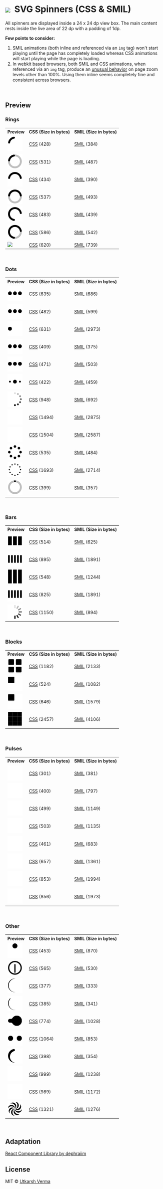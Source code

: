 # <img src="https://raw.githubusercontent.com/n3r4zzurr0/svg-spinners/main/preview/icon-48.gif" valign="middle">&nbsp;&nbsp;SVG Spinners (CSS & SMIL)

All spinners are displayed inside a 24 x 24 dp view box. The main content rests inside the live area of 22 dp with a padding of 1dp.

**Few points to consider:**

1. SMIL animations (both inline and referenced via an `img` tag) won't start playing until the page has completely loaded whereas CSS animations will start playing while the page is loading.
2. In webkit based browsers, both SMIL and CSS animations, when referenced via an `img` tag, produce an [unusual behavior](https://github.com/n3r4zzurr0/svg-spinners/issues/2) on page zoom levels other than 100%. Using them inline seems completely fine and consistent across browsers.

<br />

## Preview

<h3>Rings</h3><table><tr><th>Preview</th><th>CSS (Size in bytes)</th><th>SMIL (Size in bytes)</th></tr><tr><td><picture><source media="(prefers-color-scheme: dark)" srcset="https://raw.githubusercontent.com/n3r4zzurr0/svg-spinners/main/preview/90-ring-white-36.svg"><img src="https://raw.githubusercontent.com/n3r4zzurr0/svg-spinners/main/preview/90-ring-black-36.svg"></picture></td><td><a href="https://github.com/n3r4zzurr0/svg-spinners/blob/main/svg-css/90-ring.svg">CSS</a> (428)</td><td><a href="https://github.com/n3r4zzurr0/svg-spinners/blob/main/svg-smil/90-ring.svg">SMIL</a> (384)</td></tr><tr><td><picture><source media="(prefers-color-scheme: dark)" srcset="https://raw.githubusercontent.com/n3r4zzurr0/svg-spinners/main/preview/90-ring-with-bg-white-36.svg"><img src="https://raw.githubusercontent.com/n3r4zzurr0/svg-spinners/main/preview/90-ring-with-bg-black-36.svg"></picture></td><td><a href="https://github.com/n3r4zzurr0/svg-spinners/blob/main/svg-css/90-ring-with-bg.svg">CSS</a> (531)</td><td><a href="https://github.com/n3r4zzurr0/svg-spinners/blob/main/svg-smil/90-ring-with-bg.svg">SMIL</a> (487)</td></tr><tr><td><picture><source media="(prefers-color-scheme: dark)" srcset="https://raw.githubusercontent.com/n3r4zzurr0/svg-spinners/main/preview/180-ring-white-36.svg"><img src="https://raw.githubusercontent.com/n3r4zzurr0/svg-spinners/main/preview/180-ring-black-36.svg"></picture></td><td><a href="https://github.com/n3r4zzurr0/svg-spinners/blob/main/svg-css/180-ring.svg">CSS</a> (434)</td><td><a href="https://github.com/n3r4zzurr0/svg-spinners/blob/main/svg-smil/180-ring.svg">SMIL</a> (390)</td></tr><tr><td><picture><source media="(prefers-color-scheme: dark)" srcset="https://raw.githubusercontent.com/n3r4zzurr0/svg-spinners/main/preview/180-ring-with-bg-white-36.svg"><img src="https://raw.githubusercontent.com/n3r4zzurr0/svg-spinners/main/preview/180-ring-with-bg-black-36.svg"></picture></td><td><a href="https://github.com/n3r4zzurr0/svg-spinners/blob/main/svg-css/180-ring-with-bg.svg">CSS</a> (537)</td><td><a href="https://github.com/n3r4zzurr0/svg-spinners/blob/main/svg-smil/180-ring-with-bg.svg">SMIL</a> (493)</td></tr><tr><td><picture><source media="(prefers-color-scheme: dark)" srcset="https://raw.githubusercontent.com/n3r4zzurr0/svg-spinners/main/preview/270-ring-white-36.svg"><img src="https://raw.githubusercontent.com/n3r4zzurr0/svg-spinners/main/preview/270-ring-black-36.svg"></picture></td><td><a href="https://github.com/n3r4zzurr0/svg-spinners/blob/main/svg-css/270-ring.svg">CSS</a> (483)</td><td><a href="https://github.com/n3r4zzurr0/svg-spinners/blob/main/svg-smil/270-ring.svg">SMIL</a> (439)</td></tr><tr><td><picture><source media="(prefers-color-scheme: dark)" srcset="https://raw.githubusercontent.com/n3r4zzurr0/svg-spinners/main/preview/270-ring-with-bg-white-36.svg"><img src="https://raw.githubusercontent.com/n3r4zzurr0/svg-spinners/main/preview/270-ring-with-bg-black-36.svg"></picture></td><td><a href="https://github.com/n3r4zzurr0/svg-spinners/blob/main/svg-css/270-ring-with-bg.svg">CSS</a> (586)</td><td><a href="https://github.com/n3r4zzurr0/svg-spinners/blob/main/svg-smil/270-ring-with-bg.svg">SMIL</a> (542)</td></tr><tr><td><picture><source media="(prefers-color-scheme: dark)" srcset="https://raw.githubusercontent.com/n3r4zzurr0/svg-spinners/main/preview/ring-resize-white-36.svg"><img src="https://raw.githubusercontent.com/n3r4zzurr0/svg-spinners/main/preview/ring-resize-black-36.svg"></picture></td><td><a href="https://github.com/n3r4zzurr0/svg-spinners/blob/main/svg-css/ring-resize.svg">CSS</a> (620)</td><td><a href="https://github.com/n3r4zzurr0/svg-spinners/blob/main/svg-smil/ring-resize.svg">SMIL</a> (739)</td></tr></table><br /><h3>Dots</h3><table><tr><th>Preview</th><th>CSS (Size in bytes)</th><th>SMIL (Size in bytes)</th></tr><tr><td><picture><source media="(prefers-color-scheme: dark)" srcset="https://raw.githubusercontent.com/n3r4zzurr0/svg-spinners/main/preview/3-dots-bounce-white-36.svg"><img src="https://raw.githubusercontent.com/n3r4zzurr0/svg-spinners/main/preview/3-dots-bounce-black-36.svg"></picture></td><td><a href="https://github.com/n3r4zzurr0/svg-spinners/blob/main/svg-css/3-dots-bounce.svg">CSS</a> (635)</td><td><a href="https://github.com/n3r4zzurr0/svg-spinners/blob/main/svg-smil/3-dots-bounce.svg">SMIL</a> (686)</td></tr><tr><td><picture><source media="(prefers-color-scheme: dark)" srcset="https://raw.githubusercontent.com/n3r4zzurr0/svg-spinners/main/preview/3-dots-fade-white-36.svg"><img src="https://raw.githubusercontent.com/n3r4zzurr0/svg-spinners/main/preview/3-dots-fade-black-36.svg"></picture></td><td><a href="https://github.com/n3r4zzurr0/svg-spinners/blob/main/svg-css/3-dots-fade.svg">CSS</a> (482)</td><td><a href="https://github.com/n3r4zzurr0/svg-spinners/blob/main/svg-smil/3-dots-fade.svg">SMIL</a> (599)</td></tr><tr><td><picture><source media="(prefers-color-scheme: dark)" srcset="https://raw.githubusercontent.com/n3r4zzurr0/svg-spinners/main/preview/3-dots-move-white-36.svg"><img src="https://raw.githubusercontent.com/n3r4zzurr0/svg-spinners/main/preview/3-dots-move-black-36.svg"></picture></td><td><a href="https://github.com/n3r4zzurr0/svg-spinners/blob/main/svg-css/3-dots-move.svg">CSS</a> (631)</td><td><a href="https://github.com/n3r4zzurr0/svg-spinners/blob/main/svg-smil/3-dots-move.svg">SMIL</a> (2973)</td></tr><tr><td><picture><source media="(prefers-color-scheme: dark)" srcset="https://raw.githubusercontent.com/n3r4zzurr0/svg-spinners/main/preview/3-dots-rotate-white-36.svg"><img src="https://raw.githubusercontent.com/n3r4zzurr0/svg-spinners/main/preview/3-dots-rotate-black-36.svg"></picture></td><td><a href="https://github.com/n3r4zzurr0/svg-spinners/blob/main/svg-css/3-dots-rotate.svg">CSS</a> (409)</td><td><a href="https://github.com/n3r4zzurr0/svg-spinners/blob/main/svg-smil/3-dots-rotate.svg">SMIL</a> (375)</td></tr><tr><td><picture><source media="(prefers-color-scheme: dark)" srcset="https://raw.githubusercontent.com/n3r4zzurr0/svg-spinners/main/preview/3-dots-scale-white-36.svg"><img src="https://raw.githubusercontent.com/n3r4zzurr0/svg-spinners/main/preview/3-dots-scale-black-36.svg"></picture></td><td><a href="https://github.com/n3r4zzurr0/svg-spinners/blob/main/svg-css/3-dots-scale.svg">CSS</a> (471)</td><td><a href="https://github.com/n3r4zzurr0/svg-spinners/blob/main/svg-smil/3-dots-scale.svg">SMIL</a> (503)</td></tr><tr><td><picture><source media="(prefers-color-scheme: dark)" srcset="https://raw.githubusercontent.com/n3r4zzurr0/svg-spinners/main/preview/3-dots-scale-middle-white-36.svg"><img src="https://raw.githubusercontent.com/n3r4zzurr0/svg-spinners/main/preview/3-dots-scale-middle-black-36.svg"></picture></td><td><a href="https://github.com/n3r4zzurr0/svg-spinners/blob/main/svg-css/3-dots-scale-middle.svg">CSS</a> (422)</td><td><a href="https://github.com/n3r4zzurr0/svg-spinners/blob/main/svg-smil/3-dots-scale-middle.svg">SMIL</a> (459)</td></tr><tr><td><picture><source media="(prefers-color-scheme: dark)" srcset="https://raw.githubusercontent.com/n3r4zzurr0/svg-spinners/main/preview/6-dots-rotate-white-36.svg"><img src="https://raw.githubusercontent.com/n3r4zzurr0/svg-spinners/main/preview/6-dots-rotate-black-36.svg"></picture></td><td><a href="https://github.com/n3r4zzurr0/svg-spinners/blob/main/svg-css/6-dots-rotate.svg">CSS</a> (948)</td><td><a href="https://github.com/n3r4zzurr0/svg-spinners/blob/main/svg-smil/6-dots-rotate.svg">SMIL</a> (692)</td></tr><tr><td><picture><source media="(prefers-color-scheme: dark)" srcset="https://raw.githubusercontent.com/n3r4zzurr0/svg-spinners/main/preview/6-dots-scale-white-36.svg"><img src="https://raw.githubusercontent.com/n3r4zzurr0/svg-spinners/main/preview/6-dots-scale-black-36.svg"></picture></td><td><a href="https://github.com/n3r4zzurr0/svg-spinners/blob/main/svg-css/6-dots-scale.svg">CSS</a> (1494)</td><td><a href="https://github.com/n3r4zzurr0/svg-spinners/blob/main/svg-smil/6-dots-scale.svg">SMIL</a> (2875)</td></tr><tr><td><picture><source media="(prefers-color-scheme: dark)" srcset="https://raw.githubusercontent.com/n3r4zzurr0/svg-spinners/main/preview/6-dots-scale-middle-white-36.svg"><img src="https://raw.githubusercontent.com/n3r4zzurr0/svg-spinners/main/preview/6-dots-scale-middle-black-36.svg"></picture></td><td><a href="https://github.com/n3r4zzurr0/svg-spinners/blob/main/svg-css/6-dots-scale-middle.svg">CSS</a> (1504)</td><td><a href="https://github.com/n3r4zzurr0/svg-spinners/blob/main/svg-smil/6-dots-scale-middle.svg">SMIL</a> (2587)</td></tr><tr><td><picture><source media="(prefers-color-scheme: dark)" srcset="https://raw.githubusercontent.com/n3r4zzurr0/svg-spinners/main/preview/8-dots-rotate-white-36.svg"><img src="https://raw.githubusercontent.com/n3r4zzurr0/svg-spinners/main/preview/8-dots-rotate-black-36.svg"></picture></td><td><a href="https://github.com/n3r4zzurr0/svg-spinners/blob/main/svg-css/8-dots-rotate.svg">CSS</a> (535)</td><td><a href="https://github.com/n3r4zzurr0/svg-spinners/blob/main/svg-smil/8-dots-rotate.svg">SMIL</a> (484)</td></tr><tr><td><picture><source media="(prefers-color-scheme: dark)" srcset="https://raw.githubusercontent.com/n3r4zzurr0/svg-spinners/main/preview/12-dots-scale-rotate-white-36.svg"><img src="https://raw.githubusercontent.com/n3r4zzurr0/svg-spinners/main/preview/12-dots-scale-rotate-black-36.svg"></picture></td><td><a href="https://github.com/n3r4zzurr0/svg-spinners/blob/main/svg-css/12-dots-scale-rotate.svg">CSS</a> (1693)</td><td><a href="https://github.com/n3r4zzurr0/svg-spinners/blob/main/svg-smil/12-dots-scale-rotate.svg">SMIL</a> (2714)</td></tr><tr><td><picture><source media="(prefers-color-scheme: dark)" srcset="https://raw.githubusercontent.com/n3r4zzurr0/svg-spinners/main/preview/dot-revolve-white-36.svg"><img src="https://raw.githubusercontent.com/n3r4zzurr0/svg-spinners/main/preview/dot-revolve-black-36.svg"></picture></td><td><a href="https://github.com/n3r4zzurr0/svg-spinners/blob/main/svg-css/dot-revolve.svg">CSS</a> (399)</td><td><a href="https://github.com/n3r4zzurr0/svg-spinners/blob/main/svg-smil/dot-revolve.svg">SMIL</a> (357)</td></tr></table><br /><h3>Bars</h3><table><tr><th>Preview</th><th>CSS (Size in bytes)</th><th>SMIL (Size in bytes)</th></tr><tr><td><picture><source media="(prefers-color-scheme: dark)" srcset="https://raw.githubusercontent.com/n3r4zzurr0/svg-spinners/main/preview/bars-fade-white-36.svg"><img src="https://raw.githubusercontent.com/n3r4zzurr0/svg-spinners/main/preview/bars-fade-black-36.svg"></picture></td><td><a href="https://github.com/n3r4zzurr0/svg-spinners/blob/main/svg-css/bars-fade.svg">CSS</a> (514)</td><td><a href="https://github.com/n3r4zzurr0/svg-spinners/blob/main/svg-smil/bars-fade.svg">SMIL</a> (625)</td></tr><tr><td><picture><source media="(prefers-color-scheme: dark)" srcset="https://raw.githubusercontent.com/n3r4zzurr0/svg-spinners/main/preview/bars-scale-white-36.svg"><img src="https://raw.githubusercontent.com/n3r4zzurr0/svg-spinners/main/preview/bars-scale-black-36.svg"></picture></td><td><a href="https://github.com/n3r4zzurr0/svg-spinners/blob/main/svg-css/bars-scale.svg">CSS</a> (895)</td><td><a href="https://github.com/n3r4zzurr0/svg-spinners/blob/main/svg-smil/bars-scale.svg">SMIL</a> (1891)</td></tr><tr><td><picture><source media="(prefers-color-scheme: dark)" srcset="https://raw.githubusercontent.com/n3r4zzurr0/svg-spinners/main/preview/bars-scale-fade-white-36.svg"><img src="https://raw.githubusercontent.com/n3r4zzurr0/svg-spinners/main/preview/bars-scale-fade-black-36.svg"></picture></td><td><a href="https://github.com/n3r4zzurr0/svg-spinners/blob/main/svg-css/bars-scale-fade.svg">CSS</a> (548)</td><td><a href="https://github.com/n3r4zzurr0/svg-spinners/blob/main/svg-smil/bars-scale-fade.svg">SMIL</a> (1244)</td></tr><tr><td><picture><source media="(prefers-color-scheme: dark)" srcset="https://raw.githubusercontent.com/n3r4zzurr0/svg-spinners/main/preview/bars-scale-middle-white-36.svg"><img src="https://raw.githubusercontent.com/n3r4zzurr0/svg-spinners/main/preview/bars-scale-middle-black-36.svg"></picture></td><td><a href="https://github.com/n3r4zzurr0/svg-spinners/blob/main/svg-css/bars-scale-middle.svg">CSS</a> (825)</td><td><a href="https://github.com/n3r4zzurr0/svg-spinners/blob/main/svg-smil/bars-scale-middle.svg">SMIL</a> (1891)</td></tr><tr><td><picture><source media="(prefers-color-scheme: dark)" srcset="https://raw.githubusercontent.com/n3r4zzurr0/svg-spinners/main/preview/bars-rotate-fade-white-36.svg"><img src="https://raw.githubusercontent.com/n3r4zzurr0/svg-spinners/main/preview/bars-rotate-fade-black-36.svg"></picture></td><td><a href="https://github.com/n3r4zzurr0/svg-spinners/blob/main/svg-css/bars-rotate-fade.svg">CSS</a> (1150)</td><td><a href="https://github.com/n3r4zzurr0/svg-spinners/blob/main/svg-smil/bars-rotate-fade.svg">SMIL</a> (894)</td></tr></table><br /><h3>Blocks</h3><table><tr><th>Preview</th><th>CSS (Size in bytes)</th><th>SMIL (Size in bytes)</th></tr><tr><td><picture><source media="(prefers-color-scheme: dark)" srcset="https://raw.githubusercontent.com/n3r4zzurr0/svg-spinners/main/preview/blocks-scale-white-36.svg"><img src="https://raw.githubusercontent.com/n3r4zzurr0/svg-spinners/main/preview/blocks-scale-black-36.svg"></picture></td><td><a href="https://github.com/n3r4zzurr0/svg-spinners/blob/main/svg-css/blocks-scale.svg">CSS</a> (1182)</td><td><a href="https://github.com/n3r4zzurr0/svg-spinners/blob/main/svg-smil/blocks-scale.svg">SMIL</a> (2133)</td></tr><tr><td><picture><source media="(prefers-color-scheme: dark)" srcset="https://raw.githubusercontent.com/n3r4zzurr0/svg-spinners/main/preview/blocks-shuffle-2-white-36.svg"><img src="https://raw.githubusercontent.com/n3r4zzurr0/svg-spinners/main/preview/blocks-shuffle-2-black-36.svg"></picture></td><td><a href="https://github.com/n3r4zzurr0/svg-spinners/blob/main/svg-css/blocks-shuffle-2.svg">CSS</a> (524)</td><td><a href="https://github.com/n3r4zzurr0/svg-spinners/blob/main/svg-smil/blocks-shuffle-2.svg">SMIL</a> (1082)</td></tr><tr><td><picture><source media="(prefers-color-scheme: dark)" srcset="https://raw.githubusercontent.com/n3r4zzurr0/svg-spinners/main/preview/blocks-shuffle-3-white-36.svg"><img src="https://raw.githubusercontent.com/n3r4zzurr0/svg-spinners/main/preview/blocks-shuffle-3-black-36.svg"></picture></td><td><a href="https://github.com/n3r4zzurr0/svg-spinners/blob/main/svg-css/blocks-shuffle-3.svg">CSS</a> (646)</td><td><a href="https://github.com/n3r4zzurr0/svg-spinners/blob/main/svg-smil/blocks-shuffle-3.svg">SMIL</a> (1579)</td></tr><tr><td><picture><source media="(prefers-color-scheme: dark)" srcset="https://raw.githubusercontent.com/n3r4zzurr0/svg-spinners/main/preview/blocks-wave-white-36.svg"><img src="https://raw.githubusercontent.com/n3r4zzurr0/svg-spinners/main/preview/blocks-wave-black-36.svg"></picture></td><td><a href="https://github.com/n3r4zzurr0/svg-spinners/blob/main/svg-css/blocks-wave.svg">CSS</a> (2457)</td><td><a href="https://github.com/n3r4zzurr0/svg-spinners/blob/main/svg-smil/blocks-wave.svg">SMIL</a> (4106)</td></tr></table><br /><h3>Pulses</h3><table><tr><th>Preview</th><th>CSS (Size in bytes)</th><th>SMIL (Size in bytes)</th></tr><tr><td><picture><source media="(prefers-color-scheme: dark)" srcset="https://raw.githubusercontent.com/n3r4zzurr0/svg-spinners/main/preview/pulse-white-36.svg"><img src="https://raw.githubusercontent.com/n3r4zzurr0/svg-spinners/main/preview/pulse-black-36.svg"></picture></td><td><a href="https://github.com/n3r4zzurr0/svg-spinners/blob/main/svg-css/pulse.svg">CSS</a> (301)</td><td><a href="https://github.com/n3r4zzurr0/svg-spinners/blob/main/svg-smil/pulse.svg">SMIL</a> (381)</td></tr><tr><td><picture><source media="(prefers-color-scheme: dark)" srcset="https://raw.githubusercontent.com/n3r4zzurr0/svg-spinners/main/preview/pulse-2-white-36.svg"><img src="https://raw.githubusercontent.com/n3r4zzurr0/svg-spinners/main/preview/pulse-2-black-36.svg"></picture></td><td><a href="https://github.com/n3r4zzurr0/svg-spinners/blob/main/svg-css/pulse-2.svg">CSS</a> (400)</td><td><a href="https://github.com/n3r4zzurr0/svg-spinners/blob/main/svg-smil/pulse-2.svg">SMIL</a> (797)</td></tr><tr><td><picture><source media="(prefers-color-scheme: dark)" srcset="https://raw.githubusercontent.com/n3r4zzurr0/svg-spinners/main/preview/pulse-3-white-36.svg"><img src="https://raw.githubusercontent.com/n3r4zzurr0/svg-spinners/main/preview/pulse-3-black-36.svg"></picture></td><td><a href="https://github.com/n3r4zzurr0/svg-spinners/blob/main/svg-css/pulse-3.svg">CSS</a> (499)</td><td><a href="https://github.com/n3r4zzurr0/svg-spinners/blob/main/svg-smil/pulse-3.svg">SMIL</a> (1149)</td></tr><tr><td><picture><source media="(prefers-color-scheme: dark)" srcset="https://raw.githubusercontent.com/n3r4zzurr0/svg-spinners/main/preview/pulse-multiple-white-36.svg"><img src="https://raw.githubusercontent.com/n3r4zzurr0/svg-spinners/main/preview/pulse-multiple-black-36.svg"></picture></td><td><a href="https://github.com/n3r4zzurr0/svg-spinners/blob/main/svg-css/pulse-multiple.svg">CSS</a> (503)</td><td><a href="https://github.com/n3r4zzurr0/svg-spinners/blob/main/svg-smil/pulse-multiple.svg">SMIL</a> (1135)</td></tr><tr><td><picture><source media="(prefers-color-scheme: dark)" srcset="https://raw.githubusercontent.com/n3r4zzurr0/svg-spinners/main/preview/pulse-ring-white-36.svg"><img src="https://raw.githubusercontent.com/n3r4zzurr0/svg-spinners/main/preview/pulse-ring-black-36.svg"></picture></td><td><a href="https://github.com/n3r4zzurr0/svg-spinners/blob/main/svg-css/pulse-ring.svg">CSS</a> (461)</td><td><a href="https://github.com/n3r4zzurr0/svg-spinners/blob/main/svg-smil/pulse-ring.svg">SMIL</a> (683)</td></tr><tr><td><picture><source media="(prefers-color-scheme: dark)" srcset="https://raw.githubusercontent.com/n3r4zzurr0/svg-spinners/main/preview/pulse-rings-2-white-36.svg"><img src="https://raw.githubusercontent.com/n3r4zzurr0/svg-spinners/main/preview/pulse-rings-2-black-36.svg"></picture></td><td><a href="https://github.com/n3r4zzurr0/svg-spinners/blob/main/svg-css/pulse-rings-2.svg">CSS</a> (657)</td><td><a href="https://github.com/n3r4zzurr0/svg-spinners/blob/main/svg-smil/pulse-rings-2.svg">SMIL</a> (1361)</td></tr><tr><td><picture><source media="(prefers-color-scheme: dark)" srcset="https://raw.githubusercontent.com/n3r4zzurr0/svg-spinners/main/preview/pulse-rings-3-white-36.svg"><img src="https://raw.githubusercontent.com/n3r4zzurr0/svg-spinners/main/preview/pulse-rings-3-black-36.svg"></picture></td><td><a href="https://github.com/n3r4zzurr0/svg-spinners/blob/main/svg-css/pulse-rings-3.svg">CSS</a> (853)</td><td><a href="https://github.com/n3r4zzurr0/svg-spinners/blob/main/svg-smil/pulse-rings-3.svg">SMIL</a> (1994)</td></tr><tr><td><picture><source media="(prefers-color-scheme: dark)" srcset="https://raw.githubusercontent.com/n3r4zzurr0/svg-spinners/main/preview/pulse-rings-multiple-white-36.svg"><img src="https://raw.githubusercontent.com/n3r4zzurr0/svg-spinners/main/preview/pulse-rings-multiple-black-36.svg"></picture></td><td><a href="https://github.com/n3r4zzurr0/svg-spinners/blob/main/svg-css/pulse-rings-multiple.svg">CSS</a> (856)</td><td><a href="https://github.com/n3r4zzurr0/svg-spinners/blob/main/svg-smil/pulse-rings-multiple.svg">SMIL</a> (1973)</td></tr></table><br /><h3>Other</h3><table><tr><th>Preview</th><th>CSS (Size in bytes)</th><th>SMIL (Size in bytes)</th></tr><tr><td><picture><source media="(prefers-color-scheme: dark)" srcset="https://raw.githubusercontent.com/n3r4zzurr0/svg-spinners/main/preview/bouncing-ball-white-36.svg"><img src="https://raw.githubusercontent.com/n3r4zzurr0/svg-spinners/main/preview/bouncing-ball-black-36.svg"></picture></td><td><a href="https://github.com/n3r4zzurr0/svg-spinners/blob/main/svg-css/bouncing-ball.svg">CSS</a> (453)</td><td><a href="https://github.com/n3r4zzurr0/svg-spinners/blob/main/svg-smil/bouncing-ball.svg">SMIL</a> (870)</td></tr><tr><td><picture><source media="(prefers-color-scheme: dark)" srcset="https://raw.githubusercontent.com/n3r4zzurr0/svg-spinners/main/preview/clock-white-36.svg"><img src="https://raw.githubusercontent.com/n3r4zzurr0/svg-spinners/main/preview/clock-black-36.svg"></picture></td><td><a href="https://github.com/n3r4zzurr0/svg-spinners/blob/main/svg-css/clock.svg">CSS</a> (565)</td><td><a href="https://github.com/n3r4zzurr0/svg-spinners/blob/main/svg-smil/clock.svg">SMIL</a> (530)</td></tr><tr><td><picture><source media="(prefers-color-scheme: dark)" srcset="https://raw.githubusercontent.com/n3r4zzurr0/svg-spinners/main/preview/eclipse-white-36.svg"><img src="https://raw.githubusercontent.com/n3r4zzurr0/svg-spinners/main/preview/eclipse-black-36.svg"></picture></td><td><a href="https://github.com/n3r4zzurr0/svg-spinners/blob/main/svg-css/eclipse.svg">CSS</a> (377)</td><td><a href="https://github.com/n3r4zzurr0/svg-spinners/blob/main/svg-smil/eclipse.svg">SMIL</a> (333)</td></tr><tr><td><picture><source media="(prefers-color-scheme: dark)" srcset="https://raw.githubusercontent.com/n3r4zzurr0/svg-spinners/main/preview/eclipse-half-white-36.svg"><img src="https://raw.githubusercontent.com/n3r4zzurr0/svg-spinners/main/preview/eclipse-half-black-36.svg"></picture></td><td><a href="https://github.com/n3r4zzurr0/svg-spinners/blob/main/svg-css/eclipse-half.svg">CSS</a> (385)</td><td><a href="https://github.com/n3r4zzurr0/svg-spinners/blob/main/svg-smil/eclipse-half.svg">SMIL</a> (341)</td></tr><tr><td><picture><source media="(prefers-color-scheme: dark)" srcset="https://raw.githubusercontent.com/n3r4zzurr0/svg-spinners/main/preview/gooey-balls-1-white-36.svg"><img src="https://raw.githubusercontent.com/n3r4zzurr0/svg-spinners/main/preview/gooey-balls-1-black-36.svg"></picture></td><td><a href="https://github.com/n3r4zzurr0/svg-spinners/blob/main/svg-css/gooey-balls-1.svg">CSS</a> (774)</td><td><a href="https://github.com/n3r4zzurr0/svg-spinners/blob/main/svg-smil/gooey-balls-1.svg">SMIL</a> (1028)</td></tr><tr><td><picture><source media="(prefers-color-scheme: dark)" srcset="https://raw.githubusercontent.com/n3r4zzurr0/svg-spinners/main/preview/gooey-balls-2-white-36.svg"><img src="https://raw.githubusercontent.com/n3r4zzurr0/svg-spinners/main/preview/gooey-balls-2-black-36.svg"></picture></td><td><a href="https://github.com/n3r4zzurr0/svg-spinners/blob/main/svg-css/gooey-balls-2.svg">CSS</a> (1064)</td><td><a href="https://github.com/n3r4zzurr0/svg-spinners/blob/main/svg-smil/gooey-balls-2.svg">SMIL</a> (853)</td></tr><tr><td><picture><source media="(prefers-color-scheme: dark)" srcset="https://raw.githubusercontent.com/n3r4zzurr0/svg-spinners/main/preview/tadpole-white-36.svg"><img src="https://raw.githubusercontent.com/n3r4zzurr0/svg-spinners/main/preview/tadpole-black-36.svg"></picture></td><td><a href="https://github.com/n3r4zzurr0/svg-spinners/blob/main/svg-css/tadpole.svg">CSS</a> (398)</td><td><a href="https://github.com/n3r4zzurr0/svg-spinners/blob/main/svg-smil/tadpole.svg">SMIL</a> (354)</td></tr><tr><td><picture><source media="(prefers-color-scheme: dark)" srcset="https://raw.githubusercontent.com/n3r4zzurr0/svg-spinners/main/preview/wifi-white-36.svg"><img src="https://raw.githubusercontent.com/n3r4zzurr0/svg-spinners/main/preview/wifi-black-36.svg"></picture></td><td><a href="https://github.com/n3r4zzurr0/svg-spinners/blob/main/svg-css/wifi.svg">CSS</a> (999)</td><td><a href="https://github.com/n3r4zzurr0/svg-spinners/blob/main/svg-smil/wifi.svg">SMIL</a> (1238)</td></tr><tr><td><picture><source media="(prefers-color-scheme: dark)" srcset="https://raw.githubusercontent.com/n3r4zzurr0/svg-spinners/main/preview/wifi-fade-white-36.svg"><img src="https://raw.githubusercontent.com/n3r4zzurr0/svg-spinners/main/preview/wifi-fade-black-36.svg"></picture></td><td><a href="https://github.com/n3r4zzurr0/svg-spinners/blob/main/svg-css/wifi-fade.svg">CSS</a> (989)</td><td><a href="https://github.com/n3r4zzurr0/svg-spinners/blob/main/svg-smil/wifi-fade.svg">SMIL</a> (1172)</td></tr><tr><td><picture><source media="(prefers-color-scheme: dark)" srcset="https://raw.githubusercontent.com/n3r4zzurr0/svg-spinners/main/preview/wind-toy-white-36.svg"><img src="https://raw.githubusercontent.com/n3r4zzurr0/svg-spinners/main/preview/wind-toy-black-36.svg"></picture></td><td><a href="https://github.com/n3r4zzurr0/svg-spinners/blob/main/svg-css/wind-toy.svg">CSS</a> (1321)</td><td><a href="https://github.com/n3r4zzurr0/svg-spinners/blob/main/svg-smil/wind-toy.svg">SMIL</a> (1276)</td></tr></table><br />

## Adaptation

[React Component Library by dephraiim](https://github.com/dephraiim/react-svg-spinners)

## License

MIT © [Utkarsh Verma](https://github.com/n3r4zzurr0)
